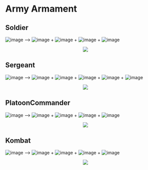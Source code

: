 # Army Armament

## Soldier
![image](https://i.gyazo.com/1ed68e17a8e69a5fe7aa0d01d9ce9849.png) -->
![image](http://vignette1.wikia.nocookie.net/h1z1/images/e/e7/AK47.png/revision/latest?cb=20151027111224&path-prefix=ru)
+
![image](https://a.allegroimg.com/s128/016bbd/7b3b67c84537b58e315d61cb10ea)
+
![image](http://ts02.spac.me/tpic/b8e52fab0e7e79b2e052bc6360f4d473/58392629.p.129.128.0.jpg)
+
![image](https://hydra-media.cursecdn.com/h1z1.gamepedia.com/thumb/b/b8/Skull_Full_Face_Respirator.png/128px-Skull_Full_Face_Respirator.png?version=b2a841e440b39a2fec7a65a806891972)

<p align="center">
<img src="https://i.gyazo.com/4bb4544aedfcf9805e48b9e33761e66a.png">
</p>

## Sergeant

![image](https://i.gyazo.com/cf234f89e7e330f1514d7da8916fd5b1.png) -->
![image](https://d2ujflorbtfzji.cloudfront.net/key-image/c98988ee-43a5-4a48-8a66-4dff51cb93ee.png)
+
![image](https://a.allegroimg.com/s128/016bbd/7b3b67c84537b58e315d61cb10ea)
+
![image](http://ts02.spac.me/tpic/b8e52fab0e7e79b2e052bc6360f4d473/58392629.p.129.128.0.jpg)
+
![image](https://hydra-media.cursecdn.com/h1z1.gamepedia.com/thumb/b/b8/Skull_Full_Face_Respirator.png/128px-Skull_Full_Face_Respirator.png?version=b2a841e440b39a2fec7a65a806891972)
+
![image](http://www.fmagazin.ru/_files/editor/images/prod/128/icom/icom_ic_f70t.jpg)

<p align="center">
<img src="https://i.gyazo.com/4c3415f2340bb7c7573206fca7ddbe3d.png">
</p>

## PlatoonCommander

![image](https://i.gyazo.com/9f3856ba50a7d51467e80f79aec1de87.png) -->
![image](https://i.gyazo.com/26089051d3ad0c665a21949ee4180280.png)
+
![image](https://i.gyazo.com/49272197b2a78269182b96ae78910e07.png)
+
![image](https://hydra-media.cursecdn.com/h1z1.gamepedia.com/thumb/b/b8/Skull_Full_Face_Respirator.png/128px-Skull_Full_Face_Respirator.png?version=b2a841e440b39a2fec7a65a806891972)
+
![image](http://www.fmagazin.ru/_files/editor/images/prod/128/icom/icom_ic_f4029sdr.jpg)


<p align="center">
<img src="https://i.gyazo.com/f677fae1f7cb80ca281019367287eeaa.png">
</p>

## Kombat

![image](https://i.gyazo.com/1d039bdf9ac4f965c5df0ffc04fc130c.png) -->
![image](http://vignette2.wikia.nocookie.net/callofduty/images/4/46/TT-33_menu_icon_WaW.png/revision/latest?cb=20120122072354)
+
![image](https://i.gyazo.com/482e16da630ecb0efc08ed833d535864.png)
+
![image](https://hydra-media.cursecdn.com/h1z1.gamepedia.com/thumb/b/b8/Skull_Full_Face_Respirator.png/128px-Skull_Full_Face_Respirator.png?version=b2a841e440b39a2fec7a65a806891972)
+
![image](https://i.gyazo.com/6849cbe79ba8ba181a24f9f42fee69e0.png)


<p align="center">
<img src="https://i.gyazo.com/1b2f09ca40846ff72e5e51c7acd27445.png">
</p>
